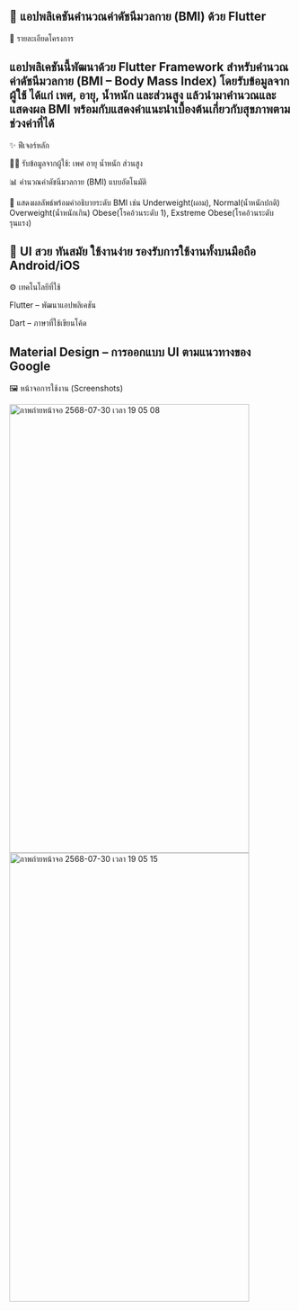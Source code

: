📏 แอปพลิเคชันคำนวณค่าดัชนีมวลกาย (BMI) ด้วย Flutter
-------------------------------------------------------
📱 รายละเอียดโครงการ

แอปพลิเคชันนี้พัฒนาด้วย Flutter Framework สำหรับคำนวณค่าดัชนีมวลกาย (BMI – Body Mass Index) 
โดยรับข้อมูลจากผู้ใช้ ได้แก่ เพศ, อายุ, น้ำหนัก และส่วนสูง แล้วนำมาคำนวณและแสดงผล BMI 
พร้อมกับแสดงคำแนะนำเบื้องต้นเกี่ยวกับสุขภาพตามช่วงค่าที่ได้
-------------------------------------------------------
✨ ฟีเจอร์หลัก

🧑‍⚕️ รับข้อมูลจากผู้ใช้: เพศ อายุ น้ำหนัก ส่วนสูง

📊 คำนวณค่าดัชนีมวลกาย (BMI) แบบอัตโนมัติ

🎯 แสดงผลลัพธ์พร้อมคำอธิบายระดับ BMI เช่น Underweight(ผอม), Normal(น้ำหนักปกติ) Overweight(น้ำหนักเกิน) Obese(โรคอ้วนระดับ 1), Exstreme Obese(โรคอ้วนระดับรุนแรง)

🌈 UI สวย ทันสมัย ใช้งานง่าย รองรับการใช้งานทั้งบนมือถือ Android/iOS
-------------------------------------------------------
⚙️ เทคโนโลยีที่ใช้

Flutter – พัฒนาแอปพลิเคชัน

Dart – ภาษาที่ใช้เขียนโค้ด

Material Design – การออกแบบ UI ตามแนวทางของ Google
-------------------------------------------------------
🖼️ หน้าจอการใช้งาน (Screenshots)

<img width="427" height="798" alt="ภาพถ่ายหน้าจอ 2568-07-30 เวลา 19 05 08" src="https://github.com/user-attachments/assets/0f26d9d6-78d9-4ea5-a986-b23de8aaf7c8" />

<img width="427" height="798" alt="ภาพถ่ายหน้าจอ 2568-07-30 เวลา 19 05 15" src="https://github.com/user-attachments/assets/cb121c62-2617-43f7-ba9f-48e2ba3c6095" />


